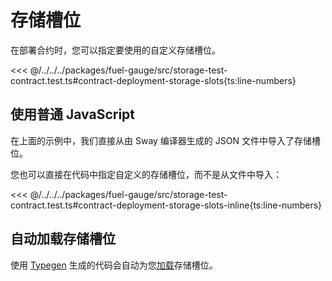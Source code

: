 # 存储槽位

在部署合约时，您可以指定要使用的自定义存储槽位。

<<< @/../../../packages/fuel-gauge/src/storage-test-contract.test.ts#contract-deployment-storage-slots{ts:line-numbers}

## 使用普通 JavaScript

在上面的示例中，我们直接从由 Sway 编译器生成的 JSON 文件中导入了存储槽位。

您也可以直接在代码中指定自定义的存储槽位，而不是从文件中导入：

<<< @/../../../packages/fuel-gauge/src/storage-test-contract.test.ts#contract-deployment-storage-slots-inline{ts:line-numbers}

## 自动加载存储槽位

使用 [Typegen](../fuels-cli/generating-types.md) 生成的代码会自动为您[加载](../fuels-cli/using-generated-types.md#autoloading-of-storage-slots)存储槽位。